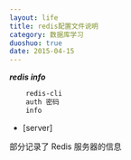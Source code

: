 ```yaml
---
layout: life
title: redis配置文件说明
category: 数据库学习
duoshuo: true
date: 2015-04-15
---
```


***redis info***

```sh
	redis-cli
	auth 密码
	info	
```

<!-- more -->

* [server]

>
部分记录了 Redis 服务器的信息

